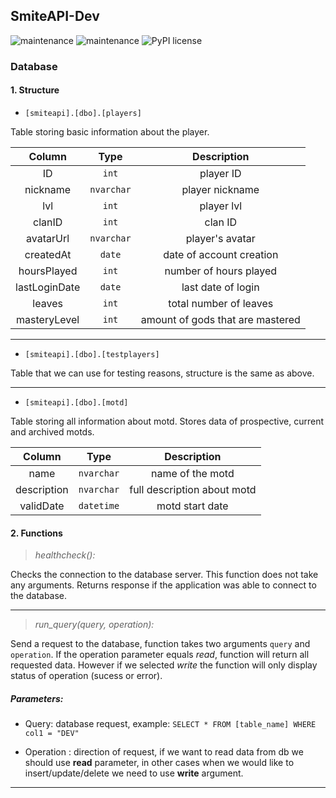 ## SmiteAPI-Dev

![maintenance](https://img.shields.io/badge/maintained-yes-green.svg)
![maintenance](https://img.shields.io/badge/python-3.9-blue.svg)
![PyPI license](https://img.shields.io/pypi/l/ansicolortags.svg)

<h3>Database</h3>

<h4>1. Structure</h4>

- `[smiteapi].[dbo].[players]`

Table storing basic information about the player.


| Column        | Type           | Description  |
|:--------------:|:---------------:|:------------:|
| ID      | `int` | player ID       |
| nickname            | `nvarchar`        |   player nickname        |
| lvl            | `int`        |   player lvl        |
| clanID | `int`        |    clan ID         |
| avatarUrl | `nvarchar`        |    player's avatar        |
| createdAt | `date`        |    date of account creation         |
| hoursPlayed | `int`        |    number of hours played         |
| lastLoginDate | `date`        |    last date of login        |
| leaves | `int`        |    total number of leaves         |
| masteryLevel | `int`        |    amount of gods that are mastered        |

---

- `[smiteapi].[dbo].[testplayers]`

Table that we can use for testing reasons, structure is the same as above.

---

- `[smiteapi].[dbo].[motd]`

Table storing all information about motd. Stores data of prospective, current and archived motds. 


| Column        | Type           | Description  |
|:--------------:|:---------------:|:------------:|
| name      | `nvarchar` | name of the motd       |
| description            | `nvarchar`        |   full description about motd        |
| validDate            | `datetime`        |   motd start date        |

<h4>2. Functions</h4>

 > *healthcheck():*

Checks the connection to the database server. This function does not take any arguments. Returns response if the application was able to connect to the database.

---

> *run_query(query, operation):*

Send a request to the database, function takes two arguments `query` and `operation`. If the operation parameter equals *read*, function will return all requested data. However if we selected *write* the function will only display status of operation (sucess or error).
 
<h5>Parameters:</h5>

- Query: database request, example: `SELECT * FROM [table_name] WHERE col1 = "DEV"`
 
- Operation : direction of request, if we want to read data from db we should use **read** parameter, in other cases when we would like to insert/update/delete we need to use **write** argument.

---
